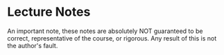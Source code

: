 # Lecture Notes

An important note, these notes are absolutely NOT guaranteed to be correct, representative of the course, or rigorous. Any result of this is not the author's fault.